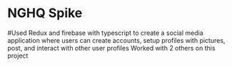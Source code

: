 # NGHQ Spike

#Used Redux and firebase with typescript to create a social media application where users can create accounts, setup profiles with pictures, post, and interact with other user profiles
Worked with 2 others on this project

